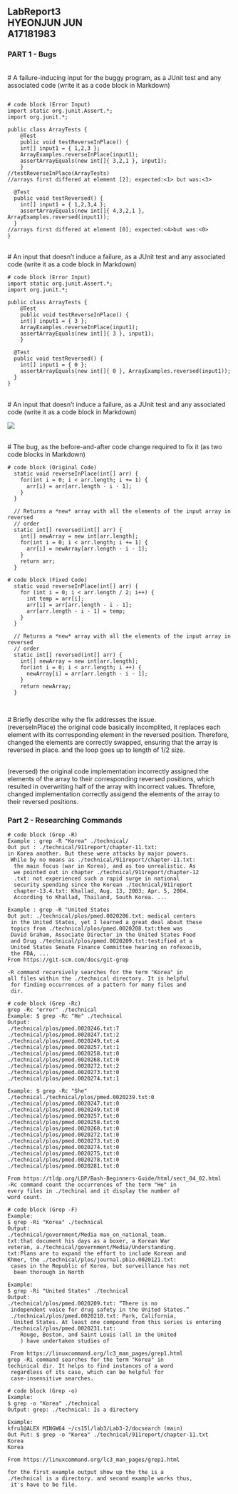 LabReport3 <br> 
HYEONJUN JUN <br>
A17181983 <br>
---
### PART 1 - Bugs

<br> # A failure-inducing input for the buggy program, as a JUnit test and any associated code (write it as a code block in Markdown)
```

# code block (Error Input)
import static org.junit.Assert.*;
import org.junit.*;

public class ArrayTests {
	@Test 
	public void testReverseInPlace() {
    int[] input1 = { 1,2,3 };
    ArrayExamples.reverseInPlace(input1);
    assertArrayEquals(new int[]{ 3,2,1 }, input1);
	}
//testReverseInPlace(ArrayTests)
//arrays first differed at element [2]; expected:<1> but was:<3>

  @Test
  public void testReversed() {
    int[] input1 = { 1,2,3,4 };
    assertArrayEquals(new int[]{ 4,3,2,1 }, ArrayExamples.reversed(input1));
  }
//arrays first differed at element [0]; expected:<4>but was:<0>
}
```

<br> # An input that doesn’t induce a failure, as a JUnit test and any associated code (write it as a code block in Markdown)
```
# code block (Error Input)
import static org.junit.Assert.*;
import org.junit.*;

public class ArrayTests {
	@Test 
	public void testReverseInPlace() {
    int[] input1 = { 3 };
    ArrayExamples.reverseInPlace(input1);
    assertArrayEquals(new int[]{ 3 }, input1);
	}

  @Test
  public void testReversed() {
    int[] input1 = { 0 };
    assertArrayEquals(new int[]{ 0 }, ArrayExamples.reversed(input1));
  }
}
```

<br> # An input that doesn’t induce a failure, as a JUnit test and any associated code (write it as a code block in Markdown)


<img src= "https://github.com/kfru5515/cse15l-lab-reports-fa23/blob/main/Screenshot%202023-11-04%20114506.png?raw=true"/>

<br> # The bug, as the before-and-after code change required to fix it (as two code blocks in Markdown)
```
# code block (Original Code)
  static void reverseInPlace(int[] arr) {
    for(int i = 0; i < arr.length; i += 1) {
      arr[i] = arr[arr.length - i - 1];
    }
  }

  // Returns a *new* array with all the elements of the input array in reversed
  // order
  static int[] reversed(int[] arr) {
    int[] newArray = new int[arr.length];
    for(int i = 0; i < arr.length; i += 1) {
      arr[i] = newArray[arr.length - i - 1];
    }
    return arr;
  }
```

```
# code block (Fixed Code)
  static void reverseInPlace(int[] arr) {
    for (int i = 0; i < arr.length / 2; i++) {
      int temp = arr[i];
      arr[i] = arr[arr.length - i - 1];
      arr[arr.length - i - 1] = temp;
    }
  }

  // Returns a *new* array with all the elements of the input array in reversed
  // order
  static int[] reversed(int[] arr) {
    int[] newArray = new int[arr.length];
    for(int i = 0; i < arr.length; i ++) {
      newArray[i] = arr[arr.length - i - 1];
    }
    return newArray;
  }


```
<br> # Briefly describe why the fix addresses the issue.
<br> (reverseInPlace) the original code basically incomplited, it replaces each element with its corresponding element in the reversed position. Therefore, changed the elements are correctly swapped, ensuring that the array is reversed in place. and the loop goes up to length of 1/2 size. 

<br> (reversed) the original code implementation incorrectly assigned the elements of the array to their corresponding reversed positions, which resulted in overwriting half of the array with incorrect values. Threfore,  changed implementation correctly assigend the elements of the array to their reversed positions. 

### Part 2 - Researching Commands

```
# code block (Grep -R)
Example : grep -R "Korea" ./technical/
Out put : ./technical/911report/chapter-11.txt:               
in Korea another. But these were attacks by major powers.
 While by no means as ./technical/911report/chapter-11.txt:  
  the main focus (war in Korea), and as too unrealistic. As
  we pointed out in chapter ./technical/911report/chapter-12
  .txt: not experienced such a rapid surge in national
  security spending since the Korean ./technical/911report
  chapter-13.4.txt: Khallad, Aug. 13, 2003; Apr. 5, 2004.
  According to Khallad, Thailand, South Korea. ...

Example : grep -R "United States
Out put: ./technical/plos/pmed.0020206.txt: medical centers
 in the United States, yet I learned a great deal about these
 topics from ./technical/plos/pmed.0020208.txt:them was
 David Graham, Associate Director in the United States Food
 and Drug ./technical/plos/pmed.0020209.txt:testified at a
 United States Senate Finance Committee hearing on rofexocib,
 the FDA, ...
From https://git-scm.com/docs/git-grep

-R command recursively searches for the term "Korea" in 
all files within the ./technical directory. It is helpful
 for finding occurrences of a pattern for many files and 
 dir.

```

```
# code block (Grep -Rc)
grep -Rc "error" ./technical
Example: $ grep -Rc "He" ./technical
Output:
./technical/plos/pmed.0020246.txt:7
./technical/plos/pmed.0020247.txt:2
./technical/plos/pmed.0020249.txt:4
./technical/plos/pmed.0020257.txt:1
./technical/plos/pmed.0020258.txt:0
./technical/plos/pmed.0020268.txt:0
./technical/plos/pmed.0020272.txt:2
./technical/plos/pmed.0020273.txt:0
./technical/plos/pmed.0020274.txt:1

Example: $ grep -Rc "She" ./technical./technical/plos/pmed.0020239.txt:0
./technical/plos/pmed.0020247.txt:0
./technical/plos/pmed.0020249.txt:0
./technical/plos/pmed.0020257.txt:0
./technical/plos/pmed.0020258.txt:0
./technical/plos/pmed.0020268.txt:0
./technical/plos/pmed.0020272.txt:0
./technical/plos/pmed.0020273.txt:0
./technical/plos/pmed.0020274.txt:0
./technical/plos/pmed.0020275.txt:0
./technical/plos/pmed.0020278.txt:0
./technical/plos/pmed.0020281.txt:0

From https://tldp.org/LDP/Bash-Beginners-Guide/html/sect_04_02.html
-Rc command count the occurrences of the term "He" in 
every files in ./techinal and it display the number of 
word count. 
```

```
# code block (Grep -F)
Example:
$ grep -Ri "Korea" ./technical
Output: 
./technical/government/Media man_on_national_team.
txt:that document his days as a boxer, a Korean War 
veteran, a./technical/government/Media/Understanding.
txt:Plans are to expand the effort to include Korean and 
Khmer, the ./technical/plos/journal.pbio.0020121.txt: 
 cases in the Republic of Korea, but surveillance has not
  been thorough in North

Example: 
$ grep -Ri "United States" ./technical
Output:
./technical/plos/pmed.0020209.txt: “There is no
 independent voice for drug safety in the United States.”
 ./technical/plos/pmed.0020210.txt: Park, California,
  United States. At least one compound from this series is entering ./technical/plos/pmed.0020231.txt:      
    Rouge, Boston, and Saint Louis (all in the United 
    ) have undertaken studies of
 
 From https://linuxcommand.org/lc3_man_pages/grep1.html
grep -Ri command searches for the term "Korea" in 
techinical dir. It helps to find instances of a word
 regardless of its case, which can be helpful for 
 case-insensitive searches.
```

```
# code block (Grep -o)
Example: 
$ grep -o "Korea" ./technical
Output: grep: ./technical: Is a directory

Example:
kfru1@ALEX MINGW64 ~/cs15l/lab3/Lab3-2/docsearch (main)
Out Put: $ grep -o "Korea" ./technical/911report/chapter-11.txt 
Korea
Korea

From https://linuxcommand.org/lc3_man_pages/grep1.html

for the first example output show up the the is a 
./technical is a directory. and second example works thus,
 it's have to be file. 
```



